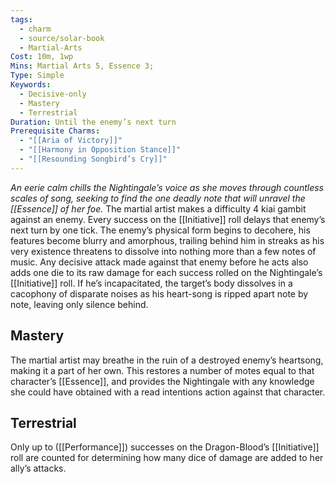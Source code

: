 ```yaml
---
tags:
  - charm
  - source/solar-book
  - Martial-Arts
Cost: 10m, 1wp
Mins: Martial Arts 5, Essence 3;
Type: Simple
Keywords:
  - Decisive-only
  - Mastery
  - Terrestrial
Duration: Until the enemy’s next turn
Prerequisite Charms:
  - "[[Aria of Victory]]"
  - "[[Harmony in Opposition Stance]]"
  - "[[Resounding Songbird’s Cry]]"
---
```

*An eerie calm chills the Nightingale’s voice as she moves through countless scales of song, seeking to find the one deadly note that will unravel the [[Essence]] of her foe.*
The martial artist makes a difficulty 4 kiai gambit against an enemy. Every success on the [[Initiative]] roll delays that enemy’s next turn by one tick. The enemy’s physical form begins to decohere, his features become blurry and amorphous, trailing behind him in streaks as his very existence threatens to dissolve into nothing more than a few notes of music. Any decisive attack made against that enemy before he acts also adds one die to its raw damage for each success rolled on the Nightingale’s [[Initiative]] roll. If he’s incapacitated, the target’s body dissolves in a cacophony of disparate noises as his heart-song is ripped apart note by note, leaving only silence behind. 
## Mastery
The martial artist may breathe in the ruin of a destroyed enemy’s heartsong, making it a part of her own. This restores a number of motes equal to that character’s [[Essence]], and provides the Nightingale with any knowledge she could have obtained with a read intentions action against that character. 
## Terrestrial
Only up to ([[Performance]]) successes on the Dragon-Blood’s [[Initiative]] roll are counted for determining how many dice of damage are added to her ally’s attacks.